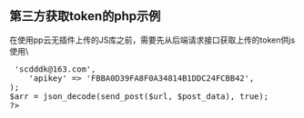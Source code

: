 第三方获取token的php示例
----------
在使用pp云无插件上传的JS库之前，需要先从后端请求接口获取上传的token供js使用\\
<pre>
<?php
function send_post($url, array $post_data = array())
{
    $ch = curl_init();
    curl_setopt($ch, CURLOPT_URL, $url);
    curl_setopt($ch, CURLOPT_POSTFIELDS, $post_data);
    curl_setopt($ch, CURLOPT_RETURNTRANSFER, true);
    curl_setopt($ch, CURLOPT_TIMEOUT, 75);
    curl_setopt($ch, CURLOPT_SSL_VERIFYPEER, false);
    $data = curl_exec($ch);
    curl_close($ch);
    return $data;
}

$url = 'http://ppyun.ugc.upload.pptv.com/php/uploadAuth.php';
$post_data = array(
    'username' => 'scdddk@163.com',
    'apikey' => 'FBBA0D39FA8F0A34814B1DDC24FCBB42',
);
$arr = json_decode(send_post($url, $post_data), true);
?>
<html>
<head>
    <script type="text/javascript">
        var TOKEN = '<?php echo $arr['data']['token']; ?>';
        var INIT_URL = '<?php echo $arr['data']['nextUrl']; ?>';
    </script>
</head>
<body>
</body>
</html>
</pre>
